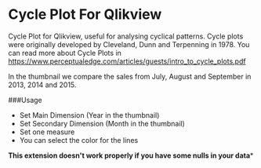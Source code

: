 # Cycle Plot For Qlikview

Cycle Plot for Qlikview, useful for analysing cyclical patterns. Cycle plots were originally developed by Cleveland, Dunn and Terpenning in 1978. You can read more about Cycle Plots in https://www.perceptualedge.com/articles/guests/intro_to_cycle_plots.pdf

In the thumbnail we compare the sales from July, August and September in 2013, 2014 and 2015.

###Usage
* Set Main Dimension (Year in the thumbnail)
* Set Secondary Dimension (Month in the thumbnail)
* Set one measure
* You can select the color for the lines

****This extension doesn't work properly if you have some nulls in your data*****
